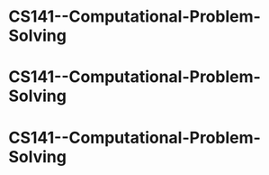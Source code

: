 # CS141--Computational-Problem-Solving
# CS141--Computational-Problem-Solving
# CS141--Computational-Problem-Solving

